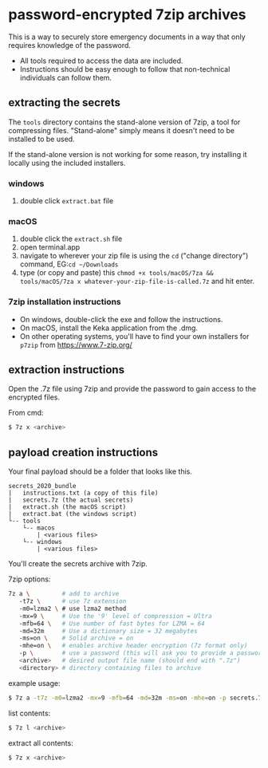 # password-encrypted 7zip archives
This is a way to securely store emergency documents in a way that only requires knowledge of the password. 

* All tools required to access the data are included. 
* Instructions should be easy enough to follow that non-technical individuals can follow them. 

## extracting the secrets
The `tools` directory contains the stand-alone version of 7zip, a tool for compressing files. 
"Stand-alone" simply means it doesn't need to be installed to be used. 

If the stand-alone version is not working for some reason, try installing it locally using the included installers. 

### windows
1. double click `extract.bat` file

### macOS 
1. double click the `extract.sh` file
3. open terminal.app
4. navigate to wherever your zip file is using the `cd` ("change directory") command, EG:`cd ~/Downloads`
5. type (or copy and paste) this `chmod +x tools/macOS/7za && tools/macOS/7za x whatever-your-zip-file-is-called.7z` and hit enter.

### 7zip installation instructions
* On windows, double-click the exe and follow the instructions.
* On macOS, install the Keka application from the .dmg.
* On other operating systems, you'll have to find your own installers for `p7zip` from https://www.7-zip.org/

## extraction instructions
Open the .7z file using 7zip and provide the password to gain access to the encrypted files.

From cmd:
```bash
$ 7z x <archive>
```

## payload creation instructions
Your final payload should be a folder that looks like this.

```
secrets_2020_bundle
|   instructions.txt (a copy of this file)
|   secrets.7z (the actual secrets)
|   extract.sh (the macOS script)
|   extract.bat (the windows script)
└-- tools
    └-- macos
        | <various files>
    └-- windows
        | <various files>
```

You'll create the secrets archive with 7zip.

7zip options: 
```bash
7z a \         # add to archive
   -t7z \      # use 7z extension
   -m0=lzma2 \ # use lzma2 method
   -mx=9 \     # Use the '9' level of compression = Ultra
   -mfb=64 \   # Use number of fast bytes for LZMA = 64
   -md=32m     # Use a dictionary size = 32 megabytes
   -ms=on \    # Solid archive = on
   -mhe=on \   # enables archive header encryption (7z format only)
   -p \        # use a password (this will ask you to provide a password via prompt)
   <archive>   # desired output file name (should end with ".7z") 
   <directory> # directory containing files to archive
```

example usage:
```bash
$ 7z a -t7z -m0=lzma2 -mx=9 -mfb=64 -md=32m -ms=on -mhe=on -p secrets.7z /path/to/my/folder_containing_secrets
```
     
list contents:
```bash
$ 7z l <archive>
```

extract all contents:
```bash
$ 7z x <archive>
```
